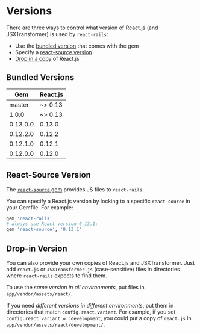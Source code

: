 # Versions

There are three ways to control what version of React.js (and JSXTransformer) is used by `react-rails`:

- Use the [bundled version](#bundled-versions) that comes with the gem
- Specify a [react-source version](#react-source-version)
- [Drop in a copy](#drop-in-version) of React.js

## Bundled Versions

| Gem      | React.js |
|----------|----------|
| master   | ~> 0.13  |
| 1.0.0    | ~> 0.13  |
| 0.13.0.0 | 0.13.0   |
| 0.12.2.0 | 0.12.2   |
| 0.12.1.0 | 0.12.1   |
| 0.12.0.0 | 0.12.0   |


## React-Source Version

The [`react-source` gem](https://rubygems.org/gems/react-source) provides JS files to `react-rails`.

You can specify a React.js version by locking to a specific `react-source` in your Gemfile. For example:

```ruby
gem 'react-rails'
# always use React version 0.13.1:
gem 'react-source', '0.13.1'
```

## Drop-in Version

You can also provide your own copies of React.js and JSXTransformer. Just add `react.js` or `JSXTransformer.js` (case-sensitive) files in directories where `react-rails` expects to find them.

To use the _same version in all environments_, put files in `app/vendor/assets/react/`.

If you need _different versions in different environments_, put them in directories that match `config.react.variant`. For example, if you set `config.react.variant = :development`, you could put a copy of `react.js` in `app/vendor/assets/react/development/`.





